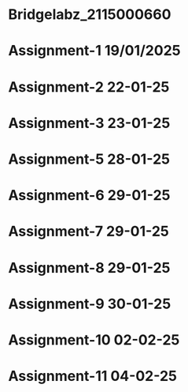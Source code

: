 # Bridgelabz_2115000660
# Assignment-1 19/01/2025
# Assignment-2 22-01-25
# Assignment-3 23-01-25
# Assignment-5 28-01-25
# Assignment-6 29-01-25
# Assignment-7 29-01-25
# Assignment-8 29-01-25
# Assignment-9 30-01-25
# Assignment-10 02-02-25
# Assignment-11 04-02-25